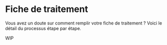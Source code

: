 # Fiche de traitement

Vous avez un doute sur comment remplir votre fiche de traitement ? Voici le détail du processus étape par étape.

WIP
